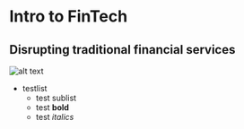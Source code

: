 # Intro to FinTech
## Disrupting traditional financial services
![alt text](https://www.thepositiveeconomist.com/wp-content/uploads/2017/07/Fintech-Susan-Hayes-Culleton-CFA-890x395_c.jpg)

- testlist
    - test sublist
    - test **bold**
    - test *italics*
